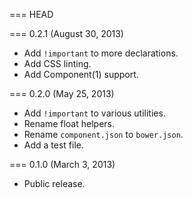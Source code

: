 === HEAD

=== 0.2.1 (August 30, 2013)

* Add `!important` to more declarations.
* Add CSS linting.
* Add Component(1) support.

=== 0.2.0 (May 25, 2013)

* Add `!important` to various utilities.
* Rename float helpers.
* Rename `component.json` to `bower.json`.
* Add a test file.

=== 0.1.0 (March 3, 2013)

* Public release.
